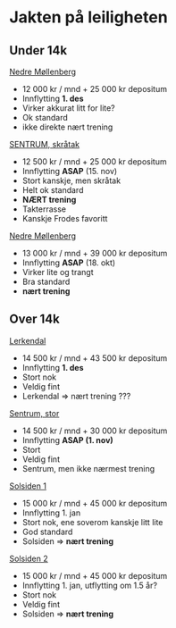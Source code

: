 # Jakten på leiligheten

## Under 14k

[Nedre Møllenberg](https://www.finn.no/realestate/lettings/ad.html?finnkode=160801318)
* 12 000 kr / mnd + 25 000 kr depositum
* Innflytting **1. des**
* Virker akkurat litt for lite?
* Ok standard
* ikke direkte nært trening

[SENTRUM, skråtak](https://www.finn.no/realestate/lettings/ad.html?finnkode=156917246)
* 12 500 kr / mnd + 25 000 kr depositum
* Innflytting **ASAP** (15. nov)
* Stort kanskje, men skråtak
* Helt ok standard
* **NÆRT trening**
* Takterrasse
* Kanskje Frodes favoritt

[Nedre Møllenberg](https://www.finn.no/realestate/lettings/ad.html?finnkode=160801318)
* 13 000 kr / mnd + 39 000 kr depositum
* Innflytting **ASAP** (18. okt)
* Virker lite og trangt
* Bra standard
* **nært trening**



## Over 14k
[Lerkendal](https://www.finn.no/realestate/lettings/ad.html?finnkode=163126244)
* 14 500 kr / mnd + 43 500 kr depositum
* Innflytting **1. des**
* Stort nok
* Veldig fint
* Lerkendal => nært trening ???

[Sentrum, stor](https://www.finn.no/realestate/lettings/ad.html?finnkode=128970526)
* 14 500 kr / mnd + 30 000 kr depositum
* Innflytting **ASAP (1. nov)**
* Stort
* Veldig fint
* Sentrum, men ikke nærmest trening

[Solsiden 1](https://www.finn.no/realestate/lettings/ad.html?finnkode=107818667)
* 15 000 kr / mnd + 45 000 kr depositum
* Innflytting 1. jan
* Stort nok, ene soverom kanskje litt lite
* God standard
* Solsiden => **nært trening**

[Solsiden 2](https://www.finn.no/realestate/lettings/ad.html?finnkode=133549988)
* 15 000 kr / mnd + 45 000 kr depositum
* Innflytting 1. jan, utflytting om 1.5 år?
* Stort nok
* Veldig fint
* Solsiden => **nært trening**
